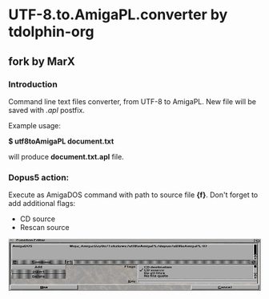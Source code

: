 # UTF-8.to.AmigaPL.converter by tdolphin-org
## fork by MarX

### Introduction

Command line text files converter, from UTF-8 to AmigaPL. New file will be saved with *.apl* postfix.

Example usage:

**$ utf8toAmigaPL document.txt**

will produce **document.txt.apl** file.


### Dopus5 action:

Execute as AmigaDOS command with path to source file **{f}**.
Don't forget to add additional flags:

* CD source
* Rescan source

![how it works](dopus_conf.png)
